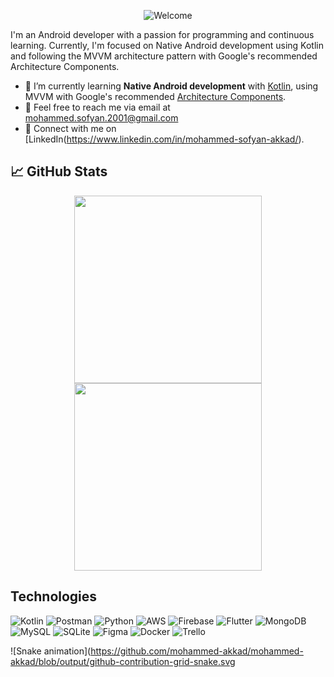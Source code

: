 <p align="center">
  <img alt="Welcome"
       src="https://readme-typing-svg.herokuapp.com?size=32&background=FFA945&center=true&vCenter=true&lines=%F0%9F%91%8B%F0%9F%8F%BC+Welcome">
</p>

I'm an Android developer with a passion for programming and continuous learning. Currently, I'm focused on Native Android development using Kotlin and following the MVVM architecture pattern with Google's recommended Architecture Components.

- 🌱 I’m currently learning **Native Android development** with [Kotlin](https://kotlinlang.org), using MVVM with Google's recommended [Architecture Components](https://developer.android.com/topic/architecture).
- 📧 Feel free to reach me via email at mohammed.sofyan.2001@gmail.com
- 💼 Connect with me on [LinkedIn(https://www.linkedin.com/in/mohammed-sofyan-akkad/).

## 📈 GitHub Stats

<p align="center">
  <img src="https://github-readme-stats.vercel.app/api?username=mohammed-akkad&theme=react&hide_border=false&include_all_commits=false&count_private=true" width="300">
  <img src="https://github-readme-streak-stats.herokuapp.com?user=your-username&theme=react&hide_border=false&include_all_commits=false&count_private=true" width="300">
</p>

## Technologies
![Kotlin](https://img.shields.io/badge/kotlin-%230095D5.svg?style=flat&logo=kotlin&logoColor=white)
![Postman](https://img.shields.io/badge/Postman-FF6C37?style=flat&logo=postman&logoColor=white)
![Python](https://img.shields.io/badge/python-3670A0?style=flat&logo=python&logoColor=ffdd54)
![AWS](https://img.shields.io/badge/AWS-%23FF9900.svg?style=flat&logo=amazon-aws&logoColor=white)
![Firebase](https://img.shields.io/badge/firebase-%23039BE5.svg?style=flat&logo=firebase)
![Flutter](https://img.shields.io/badge/Flutter-%2302569B.svg?style=flat&logo=Flutter&logoColor=white)
![MongoDB](https://img.shields.io/badge/MongoDB-%234ea94b.svg?style=flat&logo=mongodb&logoColor=white)
![MySQL](https://img.shields.io/badge/mysql-%2300f.svg?style=flat&logo=mysql&logoColor=white)
![SQLite](https://img.shields.io/badge/sqlite-%2307405e.svg?style=flat&logo=sqlite&logoColor=white)
![Figma](https://img.shields.io/badge/figma-%23F24E1E.svg?style=flat&logo=figma&logoColor=white)
![Docker](https://img.shields.io/badge/docker-%230db7ed.svg?style=flat&logo=docker&logoColor=white)
![Trello](https://img.shields.io/badge/Trello-%23026AA7.svg?style=flat&logo=Trello&logoColor=white)

![Snake animation](https://github.com/mohammed-akkad/mohammed-akkad/blob/output/github-contribution-grid-snake.svg
